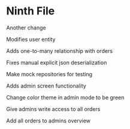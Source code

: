 # Ninth File

Another change

Modifies user entity

Adds one-to-many relationship with orders

Fixes manual explicit json deserialization

Make mock repositories for testing

Adds admin screen functionality

Change color theme in admin mode to be green

Give admins write access to all orders

Add all orders to admins overview
